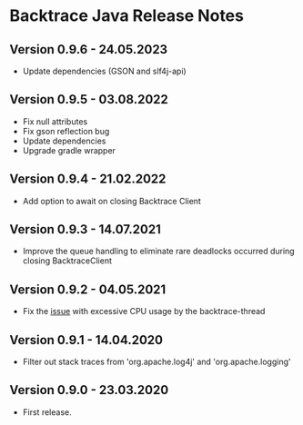# Backtrace Java Release Notes

## Version 0.9.6 - 24.05.2023
- Update dependencies (GSON and slf4j-api)

## Version 0.9.5 - 03.08.2022
- Fix null attributes
- Fix gson reflection bug
- Update dependencies
- Upgrade gradle wrapper

## Version 0.9.4 - 21.02.2022
- Add option to await on closing Backtrace Client

## Version 0.9.3 - 14.07.2021
- Improve the queue handling to eliminate rare deadlocks occurred during closing BacktraceClient

## Version 0.9.2 - 04.05.2021
- Fix the [issue](https://github.com/backtrace-labs/backtrace-java/issues/4) with excessive CPU usage by the backtrace-thread

## Version 0.9.1 - 14.04.2020
- Filter out stack traces from 'org.apache.log4j' and 'org.apache.logging'

## Version 0.9.0 - 23.03.2020
- First release.

